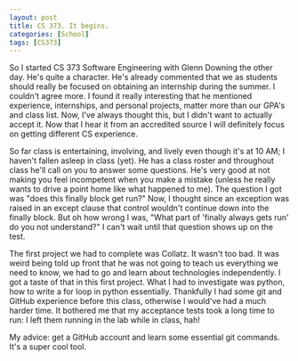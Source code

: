 ```yaml
---
layout: post
title: CS 373. It begins.
categories: [School]
tags: [CS373]
---
```


So I started CS 373 Software Engineering with Glenn Downing the other day. He's quite a character. He's already commented that we as students should really be focused on obtaining an internship during the summer. I couldn't agree more. I found it really interesting that he mentioned experience, internships, and personal projects, matter more than our GPA's and class list. Now, I've always thought this, but I didn't want to actually accept it. Now that I hear it from an accredited source I will definitely focus on getting different CS experience.

So far class is entertaining, involving, and lively even though it's at 10 AM; I haven't fallen asleep in class (yet). He has a class roster and throughout class he'll call on you to answer some questions. He's very good at not making you feel incompetent when you make a mistake (unless he really wants to drive a point home like what happened to me). The question I got was "does this finally block get run?" Now, I thought since an exception was raised in an except clause that control wouldn't continue down into the finally block. But oh how wrong I was, "What part of 'finally always gets run' do you not understand?" I can't wait until that question shows up on the test.

The first project we had to complete was Collatz. It wasn't too bad. It was weird being told up front that he was not going to teach us everything we need to know, we had to go and learn about technologies independently. I got a taste of that in this first project. What I had to investigate was python, how to write a for loop in python essentially. Thankfully I had some git and GitHub experience before this class, otherwise I would've had a much harder time. It bothered me that my acceptance tests took a long time to run: I left them running in the lab while in class, hah!

My advice: get a GitHub account and learn some essential git commands. It's a super cool tool.
